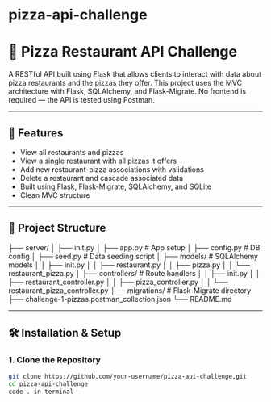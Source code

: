 # pizza-api-challenge

# 🍕 Pizza Restaurant API Challenge

A RESTful API built using Flask that allows clients to interact with data about pizza restaurants and the pizzas they offer. This project uses the MVC architecture with Flask, SQLAlchemy, and Flask-Migrate. No frontend is required — the API is tested using Postman.

---

## 🚀 Features

- View all restaurants and pizzas
- View a single restaurant with all pizzas it offers
- Add new restaurant-pizza associations with validations
- Delete a restaurant and cascade associated data
- Built using Flask, Flask-Migrate, SQLAlchemy, and SQLite
- Clean MVC structure

---

## 🧱 Project Structure

├── server/
│ ├── init.py
│ ├── app.py # App setup
│ ├── config.py # DB config
│ ├── seed.py # Data seeding script
│ ├── models/ # SQLAlchemy models
│ │ ├── init.py
│ │ ├── restaurant.py
│ │ ├── pizza.py
│ │ └── restaurant_pizza.py
│ ├── controllers/ # Route handlers
│ │ ├── init.py
│ │ ├── restaurant_controller.py
│ │ ├── pizza_controller.py
│ │ └── restaurant_pizza_controller.py
├── migrations/ # Flask-Migrate directory
├── challenge-1-pizzas.postman_collection.json
└── README.md


---

## 🛠️ Installation & Setup

### 1. Clone the Repository

```bash
git clone https://github.com/your-username/pizza-api-challenge.git
cd pizza-api-challenge
code . in terminal




